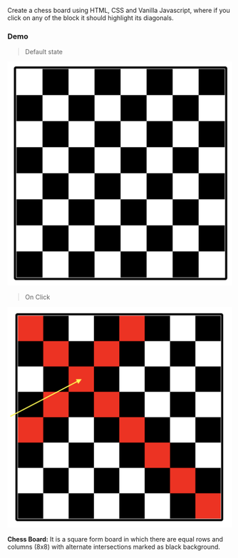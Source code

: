 Create a chess board using HTML, CSS and Vanilla Javascript, where if you click on any of the block it should highlight its diagonals.

### Demo

> Default state

![](./images/1.png)

> On Click

![](./images/2.png)

**Chess Board:** It is a square form board in which there are equal rows and columns (8x8) with alternate intersections marked as black background.
